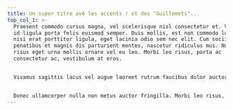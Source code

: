 ```yaml
---
title: Un super titre avé les accents ! et des "Guillemets"...
top_col_1: >-
  Praesent commodo cursus magna, vel scelerisque nisl consectetur et. Vestibulum
  id ligula porta felis euismod semper. Duis mollis, est non commodo luctus,
  nisi erat porttitor ligula, eget lacinia odio sem nec elit. Cum sociis natoque
  penatibus et magnis dis parturient montes, nascetur ridiculus mus. Nullam quis
  risus eget urna mollis ornare vel eu leo. Morbi leo risus, porta ac
  consectetur ac, vestibulum at eros.


  Vivamus sagittis lacus vel augue laoreet rutrum faucibus dolor auctor. Cras mattis consectetur purus sit amet fermentum. Cras justo odio, dapibus ac facilisis in, egestas eget quam. Maecenas faucibus mollis interdum. Cras mattis consectetur purus sit amet fermentum. Donec ullamcorper nulla non metus auctor fringilla.


  Donec ullamcorper nulla non metus auctor fringilla. Morbi leo risus, porta ac consectetur ac, vestibulum at eros. Maecenas faucibus mollis interdum. Aenean lacinia bibendum nulla sed consectetur. Vivamus sagittis lacus vel augue laoreet rutrum faucibus dolor auctor. Nullam id dolor id nibh ultricies vehicula ut id elit.
---
```

